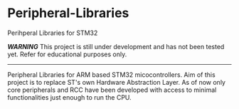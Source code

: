 # Peripheral-Libraries
Perihperal Libraries for STM32

***WARNING*** 
This project is still under development and
has not been tested yet. Refer for educational purposes only.
*****

Peripheral Libraries for ARM based STM32 micocontrollers. Aim of this project is to replace ST's own Hardware Abstraction Layer. As of now only core peripherals and RCC have been developed with access to minimal functionalities just enough to run the CPU.
